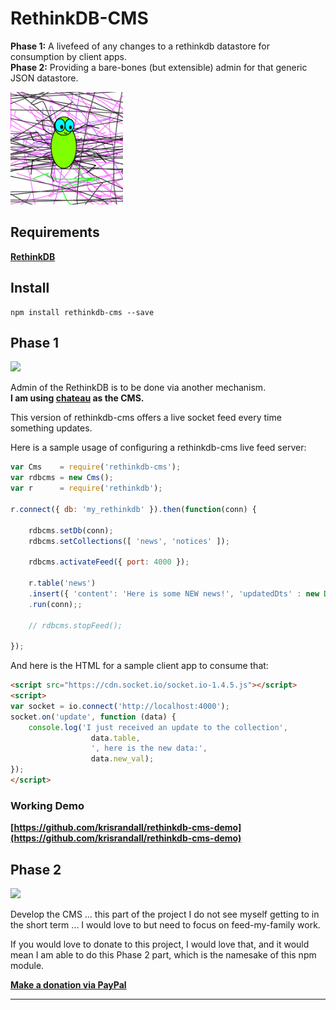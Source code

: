 # RethinkDB-CMS



**Phase 1:** A livefeed of any changes to a rethinkdb datastore for consumption by client apps.    
**Phase 2:** Providing a bare-bones (but extensible) admin for that generic JSON datastore.      


<img src="https://raw.githubusercontent.com/krisrandall/rethinkdb-cms/master/logo.png" width="180">


## Requirements

**[RethinkDB](https://www.rethinkdb.com/)**

## Install

```
npm install rethinkdb-cms --save
```


## Phase 1

  ![](https://img.shields.io/badge/status-complete-green.svg)

  
Admin of the RethinkDB is to be done via another mechanism.   
**I am using [chateau](https://github.com/neumino/chateau) as the CMS.**


This version of rethinkdb-cms offers a live socket feed every time something updates.


Here is a sample usage of configuring a rethinkdb-cms live feed server:

```javascript
var Cms    = require('rethinkdb-cms');
var rdbcms = new Cms();
var r      = require('rethinkdb');

r.connect({ db: 'my_rethinkdb' }).then(function(conn) {

	rdbcms.setDb(conn);
	rdbcms.setCollections([ 'news', 'notices' ]); 
	
	rdbcms.activateFeed({ port: 4000 });
	
	r.table('news')
	.insert({ 'content': 'Here is some NEW news!', 'updatedDts' : new Date() })
	.run(conn);;

	// rdbcms.stopFeed();
	
});


```

And here is the HTML for a sample client app to consume that:

```html
<script src="https://cdn.socket.io/socket.io-1.4.5.js"></script>
<script>
var socket = io.connect('http://localhost:4000');
socket.on('update', function (data) {
	console.log('I just received an update to the collection',
				  data.table, 
				  ', here is the new data:', 
				  data.new_val);
});
</script>
```

### Working Demo

**[https://github.com/krisrandall/rethinkdb-cms-demo](https://github.com/krisrandall/rethinkdb-cms-demo)**

## Phase 2

  ![](https://img.shields.io/badge/status-on_hold-red.svg)
  
  
Develop the CMS ... this part of the project I do not see myself getting to in the short term ... I would love to but need to focus on feed-my-family work.

If you would love to donate to this project, I would love that, and it would mean I am able to do this Phase 2 part, which is the namesake of this npm module.


**[Make a donation via PayPal](https://www.paypal.com/cgi-bin/webscr?cmd=_s-xclick&hosted_button_id=EBCA9GCD7W3YJ)**




---

